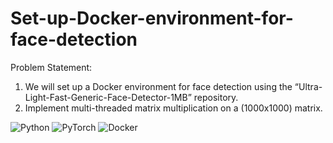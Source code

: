 # Set-up-Docker-environment-for-face-detection

Problem Statement:
1) We will set up a Docker environment for face detection using the “Ultra-Light-Fast-Generic-Face-Detector-1MB” repository.
2) Implement multi-threaded matrix multiplication on a (1000x1000) matrix.
   
![Python](https://img.shields.io/badge/python-3670A0?style=for-the-badge&logo=python&logoColor=ffdd54)
![PyTorch](https://img.shields.io/badge/PyTorch-%23EE4C2C.svg?style=for-the-badge&logo=PyTorch&logoColor=white)
![Docker](https://img.shields.io/badge/docker-%230db7ed.svg?style=for-the-badge&logo=docker&logoColor=white)
